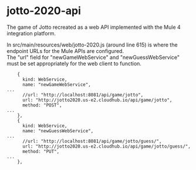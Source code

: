 # jotto-2020-api
The game of Jotto recreated as a web API implemented with the Mule 4 integration platform.


In src/main/resources/web/jotto-2020.js (around line 615) is where the endpoint URLs for the Mule APIs are configured.  
The "url" field for "newGameWebService" and "newGuessWebService" must be set appropriately for the web client to function.

```
    {
      kind: WebService,
      name: "newGameWebService",
...
      //url: "http://localhost:8081/api/game/jotto",
      url: "http://jotto2020.us-e2.cloudhub.io/api/game/jotto",
      method: "POST",
...
    },
    {
      kind: WebService,
      name: "newGuessWebService",
...
      //url: "http://localhost:8081/api/game/jotto/guess/",
      url: "http://jotto2020.us-e2.cloudhub.io/api/game/jotto/guess/",
      method: "PUT",
...
    },
```
